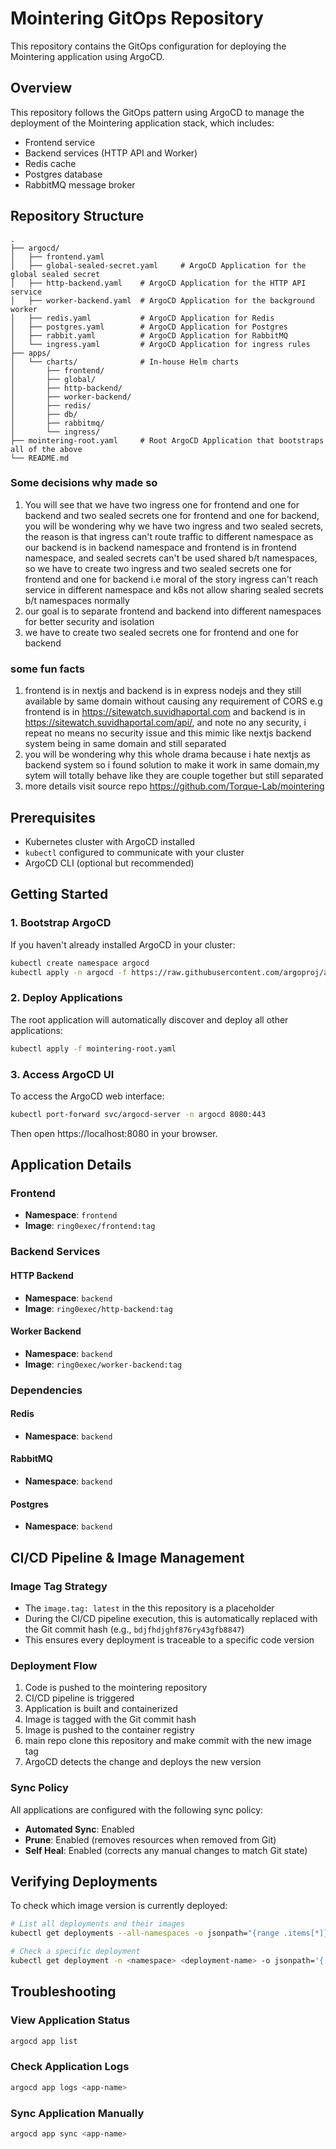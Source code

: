 # Mointering GitOps Repository

This repository contains the GitOps configuration for deploying the Mointering application using ArgoCD.

## Overview

This repository follows the GitOps pattern using ArgoCD to manage the deployment of the Mointering application stack, which includes:

- Frontend service
- Backend services (HTTP API and Worker)
- Redis cache
- Postgres database
- RabbitMQ message broker

## Repository Structure

```
.
├── argocd/
│   ├── frontend.yaml   
│   ├── global-sealed-secret.yaml     # ArgoCD Application for the global sealed secret
│   ├── http-backend.yaml    # ArgoCD Application for the HTTP API service
│   ├── worker-backend.yaml  # ArgoCD Application for the background worker
│   ├── redis.yaml           # ArgoCD Application for Redis
│   ├── postgres.yaml        # ArgoCD Application for Postgres
│   ├── rabbit.yaml          # ArgoCD Application for RabbitMQ
│   └── ingress.yaml         # ArgoCD Application for ingress rules
├── apps/
│   └── charts/              # In-house Helm charts
│       ├── frontend/
│       ├── global/
│       ├── http-backend/
│       ├── worker-backend/
│       ├── redis/
│       ├── db/
│       ├── rabbitmq/
│       └── ingress/
├── mointering-root.yaml     # Root ArgoCD Application that bootstraps all of the above
└── README.md
```

### Some decisions why made so
1. You will see  that  we have two ingress one for frontend and one for backend and two sealed secrets one for frontend and one for backend, you will be wondering why we have two ingress and two sealed secrets, the reason is that  ingress can't route traffic to different namespace as our backend is in backend namespace and frontend is in frontend namespace, and sealed secrets can't be used shared b/t namespaces, so we have to create two ingress and two sealed secrets one for frontend and one for backend
i.e moral of the story ingress can't reach service in different namespace and k8s not allow sharing sealed secrets b/t namespaces normally
2. our goal is to separate frontend and backend into different namespaces for better security and isolation
3. we have to create two sealed secrets one for frontend and one for backend

### some fun facts
1. frontend is in nextjs and backend is in express nodejs and they still available by same domain without causing any requirement of CORS
e.g  frontend is in https://sitewatch.suvidhaportal.com and backend is in https://sitewatch.suvidhaportal.com/api/, and note no any security, i repeat no means no security issue and this mimic like nextjs backend system being in same domain and still separated
3. you will be wondering why this whole drama because i hate nextjs as backend system so i found solution to make it work in same domain,my sytem will totally behave like they are couple together but still separated
4. more details visit source repo https://github.com/Torque-Lab/mointering
## Prerequisites

- Kubernetes cluster with ArgoCD installed
- `kubectl` configured to communicate with your cluster
- ArgoCD CLI (optional but recommended)

## Getting Started

### 1. Bootstrap ArgoCD

If you haven't already installed ArgoCD in your cluster:

```bash
kubectl create namespace argocd
kubectl apply -n argocd -f https://raw.githubusercontent.com/argoproj/argo-cd/stable/manifests/install.yaml
```

### 2. Deploy Applications

The root application will automatically discover and deploy all other applications:

```bash
kubectl apply -f mointering-root.yaml
```

### 3. Access ArgoCD UI

To access the ArgoCD web interface:

```bash
kubectl port-forward svc/argocd-server -n argocd 8080:443
```
Then open https://localhost:8080 in your browser.

## Application Details

### Frontend

- **Namespace**: `frontend`
- **Image**: `ring0exec/frontend:tag`

### Backend Services

#### HTTP Backend
- **Namespace**: `backend`
- **Image**: `ring0exec/http-backend:tag`

#### Worker Backend
- **Namespace**: `backend`
- **Image**: `ring0exec/worker-backend:tag`

### Dependencies

#### Redis
- **Namespace**: `backend`

#### RabbitMQ
- **Namespace**: `backend`

#### Postgres
- **Namespace**: `backend`

## CI/CD Pipeline & Image Management

### Image Tag Strategy
- The `image.tag: latest` in the this repository is a placeholder
- During the CI/CD pipeline execution, this is automatically replaced with the Git commit hash (e.g., `bdjfhdjghf876ry43gfb8847`)
- This ensures every deployment is traceable to a specific code version

### Deployment Flow
1. Code is pushed to the mointering repository
2. CI/CD pipeline is triggered
3. Application is built and containerized
4. Image is tagged with the Git commit hash
5. Image is pushed to the container registry
6. main repo clone this repository and make commit with the new image tag
7. ArgoCD detects the change and deploys the new version

### Sync Policy

All applications are configured with the following sync policy:
- **Automated Sync**: Enabled
- **Prune**: Enabled (removes resources when removed from Git)
- **Self Heal**: Enabled (corrects any manual changes to match Git state)

## Verifying Deployments

To check which image version is currently deployed:

```bash
# List all deployments and their images
kubectl get deployments --all-namespaces -o jsonpath="{range .items[*]}{'\n'}{.metadata.namespace}{'/'}{.metadata.name}{': '}{range .spec.template.spec.containers[*]}{.image}{', '}{end}{end}"

# Check a specific deployment
kubectl get deployment -n <namespace> <deployment-name> -o jsonpath='{.spec.template.spec.containers[0].image}'
```

## Troubleshooting

### View Application Status
```bash
argocd app list
```

### Check Application Logs
```bash
argocd app logs <app-name>
```

### Sync Application Manually
```bash
argocd app sync <app-name>
```

